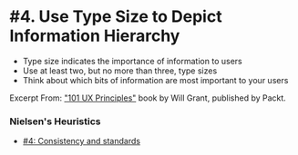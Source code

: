 # #4. Use Type Size to Depict Information Hierarchy
-  Type size indicates the importance of information to users
-  Use at least two, but no more than three, type sizes
-  Think about which bits of information are most important to your users

Excerpt From: ["101 UX Principles"](https://www.packtpub.com/web-development/101-ux-principles) book by Will Grant, published by Packt.

### Nielsen's Heuristics
- [#4: Consistency and standards](https://github.com/fullcircle23/fullcircle23.github.io/blob/master/2020/ui-ux/ui-ux-principles-and-best-practices.md#4-consistency-and-standards)
